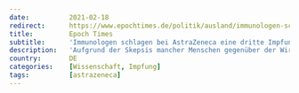 ```yaml
---
date:          2021-02-18
redirect:      https://www.epochtimes.de/politik/ausland/immunologen-schlagen-bei-astrazeneca-dritte-impfung-mit-anderem-wirkstoff-vor-a3451249.html
title:         Epoch Times
subtitle:      'Immunologen schlagen bei AstraZeneca eine dritte Impfung vor'
description:   'Aufgrund der Skepsis mancher Menschen gegenüber der Wirksamkeit des Impfstoffes von AstraZeneca schlagen Immunologen vor, für dieses Vakzin eine Nachimpfung mit einem anderen Wirkstoff zu garantieren. Immunologisch sei das kein Problem.'
country:       DE
categories:    [Wissenschaft, Impfung]
tags:          [astrazeneca]
---
```

